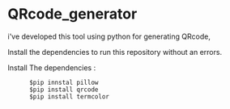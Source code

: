 # QRcode_generator
i've developed this tool using python for generating QRcode,

Install the dependencies to run this repository without an errors.

Install The dependencies :

          $pip innstal pillow
          $pip install qrcode
          $pip install termcolor
          
          
          
          
     
 

